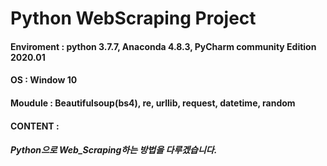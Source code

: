 # Python WebScraping Project  
#### Enviroment : python 3.7.7, Anaconda 4.8.3, PyCharm community Edition 2020.01
#### OS : Window 10
#### Moudule : Beautifulsoup(bs4), re, urllib, request, datetime, random
#### CONTENT :  
##### Python으로 Web_Scraping하는 방법을 다루겠습니다.
